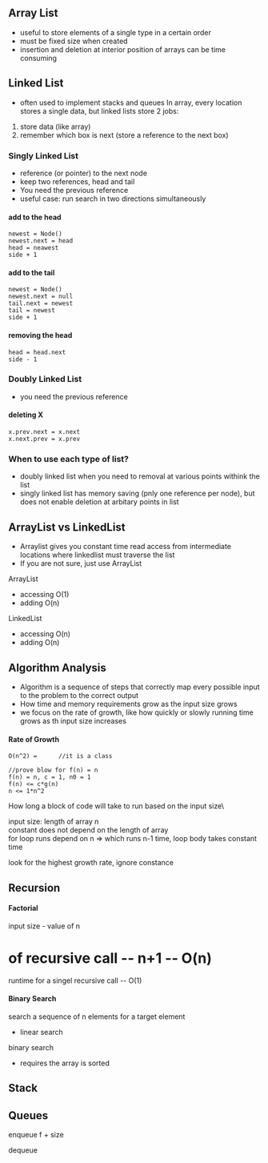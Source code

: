 ## Array List
- useful to store elements of a single type in a certain order
- must be fixed size when created
- insertion and deletion at interior position of arrays can be time consuming

## Linked List
- often used to implement stacks and queues
In array, every location stores a single data, but linked lists store 2 jobs:
1. store data (like array)
2. remember which box is next (store a reference to the next box)

### Singly Linked List
- reference (or pointer) to the next node
- keep two references, head and tail
- You need the previous reference
- useful case: run search in two directions simultaneously

#### add to the head
```
newest = Node()
newest.next = head
head = neawest
side + 1
```

#### add to the tail
```
newest = Node()
newest.next = null
tail.next = newest
tail = newest
side + 1
```

#### removing the head
```
head = head.next
side - 1
```

### Doubly Linked List
- you need the previous reference

#### deleting X
```
x.prev.next = x.next
x.next.prev = x.prev
```

### When to use each type of list?
- doubly linked list when you need to removal at various points withink the list
- singly linked list has memory saving (pnly one reference per node), but does not enable deletion at arbitary points in list
  
## ArrayList vs LinkedList
- Arraylist gives you constant time read access from intermediate locations where linkedlist must traverse the list
- If you are not sure, just use ArrayList

ArrayList
- accessing O(1)
- adding O(n)

LinkedList
- accessing O(n)
- adding O(n)

## Algorithm Analysis
- Algorithm is a sequence of steps that correctly map every possible input to the problem to the correct output
- How time and memory requirements grow as the input size grows
- we focus on the rate of growth, like how quickly or slowly running time grows as th input size increases

#### Rate of Growth
```
O(n^2) =      //it is a class

//prove blow for f(n) = n
f(n) = n, c = 1, n0 = 1
f(n) <= c*g(n)
n <= 1*n^2
```

How long a block of code will take to run based on the input size\

input size: length of array n\
constant does not depend on the length of array\
for loop runs depend on n => which runs n-1 time, loop body takes constant time

look for the highest growth rate, ignore constance


## Recursion
#### Factorial
input size - value of n
# of recursive call -- n+1 -- O(n)
runtime for a singel recursive call -- O(1)


#### Binary Search
search a sequence of n elements for a target element
- linear search

binary search
- requires the array is sorted


## Stack

## Queues
enqueue
f + size

dequeue
